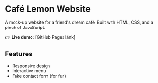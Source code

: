 # Café Lemon Website  
A mock-up website for a friend's dream café. Built with HTML, CSS, and a pinch of JavaScript.  

👉 **Live demo:** [GitHub Pages länk]  

## Features  
- Responsive design  
- Interactive menu  
- Fake contact form (for fun)  
